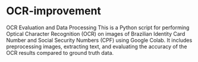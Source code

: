 # OCR-improvement

OCR Evaluation and Data Processing
This is a Python script for performing Optical Character Recognition (OCR) on images of Brazilian Identity Card Number and Social Security Numbers (CPF) using Google Colab. It includes preprocessing images, extracting text, and evaluating the accuracy of the OCR results compared to ground truth data.
